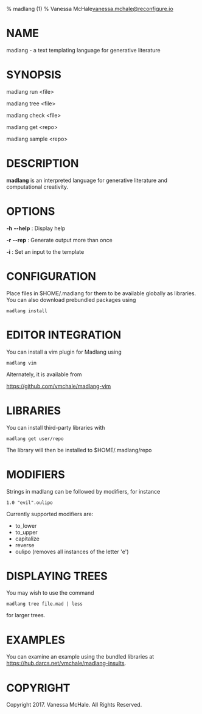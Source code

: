 % madlang (1)
% Vanessa McHale<vanessa.mchale@reconfigure.io>

# NAME

madlang - a text templating language for generative literature

# SYNOPSIS

  madlang run \<file\>

  madlang tree \<file\>

  madlang check \<file\>

  madlang get \<repo\>

  madlang sample \<repo\>

# DESCRIPTION

**madlang** is an interpreted language for generative literature and
computational creativity.

# OPTIONS

**-h** **-\-help**
:   Display help

**-r** **-\-rep**
:   Generate output more than once

**-i**
:   Set an input to the template

# CONFIGURATION

Place files in $HOME/.madlang for them to be available globally as libraries.
You can also download prebundled packages using

```
madlang install
```

# EDITOR INTEGRATION

You can install a vim plugin for Madlang using

```
madlang vim
```

Alternately, it is available from

https://github.com/vmchale/madlang-vim

# LIBRARIES

You can install third-party libraries with

```
madlang get user/repo
```

The library will then be installed to $HOME/.madlang/repo

# MODIFIERS

Strings in madlang can be followed by modifiers, for instance

```
1.0 "evil".oulipo
```

Currently supported modifiers are:

  - to_lower
  - to_upper
  - capitalize
  - reverse
  - oulipo (removes all instances of the letter 'e')

# DISPLAYING TREES

You may wish to use the command

```
madlang tree file.mad | less
```

for larger trees.

# EXAMPLES

You can examine an example using the bundled libraries
at https://hub.darcs.net/vmchale/madlang-insults.

# COPYRIGHT

Copyright 2017. Vanessa McHale. All Rights Reserved.
